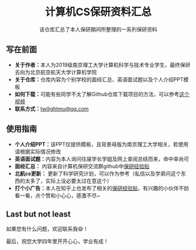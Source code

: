 <h1 align="center">计算机CS保研资料汇总</h1>

<div align="center">

该仓库汇总了本人保研期间所整理的一系列保研资料

</div>


## 写在前面 ##
- <b>关于作者：</b>本人为2019级南京理工大学计算机科学与技术专业学生，最终保研去向为北京航空航天大学计算机学院
- <b>关于仓库：</b>仓库内容为个别学校的面经汇总、英语面试题以及个人介绍PPT模板
- <b>如何下载：</b>可能有些同学不太了解Github仓库下载项目的方法，可以参考[这个视频](https://www.bilibili.com/video/BV1rL411K7Mx)
- <b>联系方式：</b>[twilightmu@qq.com](mailto:twilightmu@qq.com)





## 使用指南 ##
- <b>个人介绍PPT：</b>该PPT仅提供模板，且背景母版为南京理工大学相关，若使用请根据实际情况修改
- <b>英语面试题：</b>内容为本人询问往届学长学姐及网上查阅总结而来，命中率尚可
- <b>面经汇总：</b> 内容来自计算机保研交流群github中[保研经验贴](https://github.com/Alpha-Yang/CS-BAOYAN-2022/blob/main/%E4%BF%9D%E7%A0%94%E7%BB%8F%E9%AA%8C%E5%B8%96/%E4%BF%9D%E7%A0%94%E7%BB%8F%E9%AA%8C%E8%B4%B4.md)
- <b>北航cs更新：</b> 更新了科学研究计划，可以作为参考（私信以及学弟问这个东西的太多了，实际上没必要太过在意这个）
- <b>打个小广告：</b>本人在知乎上也发布了相关的[保研经验贴](https://zhuanlan.zhihu.com/p/570714265)，有兴趣的小伙伴不妨看一看，点个赞和小心心，感激不尽~





## Last but not least ##
<p>如果您有什么问题，欢迎联系我😄！</p>
<p>最后，祝您大学四年里开开心心，学业有成！</p>
